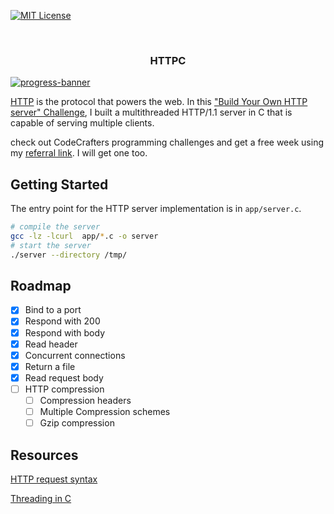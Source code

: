 [![MIT License][license-shield]][license-url]

<br />

<div align="center">
<h3 align="center">HTTPC</h3>
</div>

[![progress-banner](https://backend.codecrafters.io/progress/http-server/d6024b54-aeef-4707-9128-f99b7d5d5df8)](https://app.codecrafters.io/users/codecrafters-bot?r=2qF)

[HTTP](https://en.wikipedia.org/wiki/Hypertext_Transfer_Protocol) is the
protocol that powers the web. In this ["Build Your Own HTTP server" Challenge](https://app.codecrafters.io/courses/http-server/overview), I built a multithreaded HTTP/1.1 server in C that is capable of serving multiple clients.

check out CodeCrafters programming challenges and get a free week using my [referral link](https://app.codecrafters.io/r/cute-gorilla-362426). I will get one too.

## Getting Started

The entry point for the HTTP server implementation is in `app/server.c`.

```sh
# compile the server
gcc -lz -lcurl  app/*.c -o server
# start the server
./server --directory /tmp/
```

<!-- ROADMAP -->

## Roadmap

- [x] Bind to a port
- [x] Respond with 200
- [x] Respond with body
- [x] Read header
- [x] Concurrent connections
- [x] Return a file
- [x] Read request body
- [ ] HTTP compression
  - [ ] Compression headers
  - [ ] Multiple Compression schemes
  - [ ] Gzip compression

## Resources

[HTTP request syntax](https://www.w3.org/Protocols/rfc2616/rfc2616-sec5.html)

[Threading in C](https://www.geeksforgeeks.org/multithreading-in-c)

<!-- MARKDOWN LINKS & IMAGES -->
<!-- https://www.markdownguide.org/basic-syntax/#reference-style-links -->

[license-shield]: https://img.shields.io/github/license/0ussamaBernou/httpc
[license-url]: https://github.com/0ussamaBernou/httpc/blob/master/LICENSE.txt
